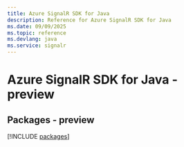 ```yaml
---
title: Azure SignalR SDK for Java
description: Reference for Azure SignalR SDK for Java
ms.date: 09/09/2025
ms.topic: reference
ms.devlang: java
ms.service: signalr
---
```

# Azure SignalR SDK for Java - preview
## Packages - preview
[!INCLUDE [packages](signalr-index.md)]
